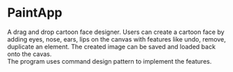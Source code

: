 # PaintApp
A drag and drop cartoon face designer. Users can create a cartoon face by adding eyes, nose, ears, lips on the canvas with features like undo, remove, duplicate an element. The created image can be saved and loaded back onto the cavas.  
The program uses command design pattern to implement the features.   
